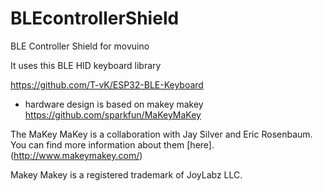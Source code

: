 # BLEcontrollerShield
BLE Controller Shield for movuino

It uses this BLE HID keyboard library 

https://github.com/T-vK/ESP32-BLE-Keyboard

- hardware design is based on makey makey  https://github.com/sparkfun/MaKeyMaKey

The MaKey MaKey is a collaboration with Jay Silver and Eric Rosenbaum. You can find more information about them [here]. (http://www.makeymakey.com/)

Makey Makey is a registered trademark of JoyLabz LLC.
